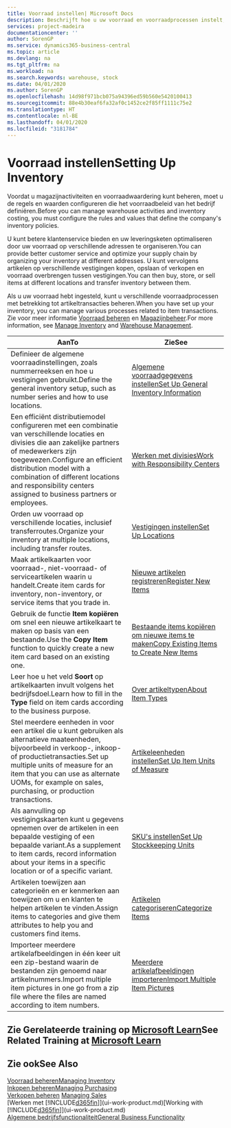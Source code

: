 ```yaml
---
title: Voorraad instellen| Microsoft Docs
description: Beschrijft hoe u uw voorraad en voorraadprocessen instelt, inclusief transferroutes en locaties, zoals magazijnen.
services: project-madeira
documentationcenter: ''
author: SorenGP
ms.service: dynamics365-business-central
ms.topic: article
ms.devlang: na
ms.tgt_pltfrm: na
ms.workload: na
ms.search.keywords: warehouse, stock
ms.date: 04/01/2020
ms.author: SorenGP
ms.openlocfilehash: 14d98f971bcb075a94396ed59b560e5420100413
ms.sourcegitcommit: 88e4b30eaf6fa32af0c1452ce2f85ff1111c75e2
ms.translationtype: HT
ms.contentlocale: nl-BE
ms.lasthandoff: 04/01/2020
ms.locfileid: "3181784"
---
```

# <a name="setting-up-inventory"></a><span data-ttu-id="8b4e8-103">Voorraad instellen</span><span class="sxs-lookup"><span data-stu-id="8b4e8-103">Setting Up Inventory</span></span>
<span data-ttu-id="8b4e8-104">Voordat u magazijnactiviteiten en voorraadwaardering kunt beheren, moet u de regels en waarden configureren die het voorraadbeleid van het bedrijf definiëren.</span><span class="sxs-lookup"><span data-stu-id="8b4e8-104">Before you can manage warehouse activities and inventory costing, you must configure the rules and values that define the company's inventory policies.</span></span>

<span data-ttu-id="8b4e8-105">U kunt betere klantenservice bieden en uw leveringsketen optimaliseren door uw voorraad op verschillende adressen te organiseren.</span><span class="sxs-lookup"><span data-stu-id="8b4e8-105">You can provide better customer service and optimize your supply chain by organizing your inventory at different addresses.</span></span> <span data-ttu-id="8b4e8-106">U kunt vervolgens artikelen op verschillende vestigingen kopen, opslaan of verkopen en voorraad overbrengen tussen vestigingen.</span><span class="sxs-lookup"><span data-stu-id="8b4e8-106">You can then buy, store, or sell items at different locations and transfer inventory between them.</span></span>

<span data-ttu-id="8b4e8-107">Als u uw voorraad hebt ingesteld, kunt u verschillende voorraadprocessen met betrekking tot artikeltransacties beheren.</span><span class="sxs-lookup"><span data-stu-id="8b4e8-107">When you have set up your inventory, you can manage various processes related to item transactions.</span></span> <span data-ttu-id="8b4e8-108">Zie voor meer informatie [Voorraad beheren](inventory-manage-inventory.md) en [Magazijnbeheer](warehouse-manage-warehouse.md).</span><span class="sxs-lookup"><span data-stu-id="8b4e8-108">For more information, see [Manage Inventory](inventory-manage-inventory.md) and [Warehouse Management](warehouse-manage-warehouse.md).</span></span>

| <span data-ttu-id="8b4e8-109">Aan</span><span class="sxs-lookup"><span data-stu-id="8b4e8-109">To</span></span> | <span data-ttu-id="8b4e8-110">Zie</span><span class="sxs-lookup"><span data-stu-id="8b4e8-110">See</span></span> |
| --- | --- |
| <span data-ttu-id="8b4e8-111">Definieer de algemene voorraadinstellingen, zoals nummerreeksen en hoe u vestigingen gebruikt.</span><span class="sxs-lookup"><span data-stu-id="8b4e8-111">Define the general inventory setup, such as number series and how to use locations.</span></span> |[<span data-ttu-id="8b4e8-112">Algemene voorraadgegevens instellen</span><span class="sxs-lookup"><span data-stu-id="8b4e8-112">Set Up General Inventory Information</span></span>](inventory-how-setup-general.md) |
|<span data-ttu-id="8b4e8-113">Een efficiënt distributiemodel configureren met een combinatie van verschillende locaties en divisies die aan zakelijke partners of medewerkers zijn toegewezen.</span><span class="sxs-lookup"><span data-stu-id="8b4e8-113">Configure an efficient distribution model with a combination of different locations and responsibility centers assigned to business partners or employees.</span></span>|[<span data-ttu-id="8b4e8-114">Werken met divisies</span><span class="sxs-lookup"><span data-stu-id="8b4e8-114">Work with Responsibility Centers</span></span>](inventory-responsibility-centers.md)|
| <span data-ttu-id="8b4e8-115">Orden uw voorraad op verschillende locaties, inclusief transferroutes.</span><span class="sxs-lookup"><span data-stu-id="8b4e8-115">Organize your inventory at multiple locations, including transfer routes.</span></span> |[<span data-ttu-id="8b4e8-116">Vestigingen instellen</span><span class="sxs-lookup"><span data-stu-id="8b4e8-116">Set Up Locations</span></span>](inventory-how-register-new-items.md) |
| <span data-ttu-id="8b4e8-117">Maak artikelkaarten voor voorraad-, niet-voorraad- of serviceartikelen waarin u handelt.</span><span class="sxs-lookup"><span data-stu-id="8b4e8-117">Create item cards for inventory, non-inventory, or service items that you trade in.</span></span> |[<span data-ttu-id="8b4e8-118">Nieuwe artikelen registreren</span><span class="sxs-lookup"><span data-stu-id="8b4e8-118">Register New Items</span></span>](inventory-how-register-new-items.md) |
|<span data-ttu-id="8b4e8-119">Gebruik de functie **Item kopiëren** om snel een nieuwe artikelkaart te maken op basis van een bestaande.</span><span class="sxs-lookup"><span data-stu-id="8b4e8-119">Use the **Copy Item** function to quickly create a new item card based on an existing one.</span></span>|[<span data-ttu-id="8b4e8-120">Bestaande items kopiëren om nieuwe items te maken</span><span class="sxs-lookup"><span data-stu-id="8b4e8-120">Copy Existing Items to Create New Items</span></span>](inventory-how-copy-items.md)|
|<span data-ttu-id="8b4e8-121">Leer hoe u het veld **Soort** op artikelkaarten invult volgens het bedrijfsdoel.</span><span class="sxs-lookup"><span data-stu-id="8b4e8-121">Learn how to fill in the **Type** field on item cards according to the business purpose.</span></span>|[<span data-ttu-id="8b4e8-122">Over artikeltypen</span><span class="sxs-lookup"><span data-stu-id="8b4e8-122">About Item Types</span></span>](inventory-about-item-types.md)|
|<span data-ttu-id="8b4e8-123">Stel meerdere eenheden in voor een artikel die u kunt gebruiken als alternatieve maateenheden, bijvoorbeeld in verkoop-, inkoop- of productietransacties.</span><span class="sxs-lookup"><span data-stu-id="8b4e8-123">Set up multiple units of measure for an item that you can use as alternate UOMs, for example on sales, purchasing, or production transactions.</span></span>|[<span data-ttu-id="8b4e8-124">Artikeleenheden instellen</span><span class="sxs-lookup"><span data-stu-id="8b4e8-124">Set Up Item Units of Measure</span></span>](inventory-how-setup-units-of-measure.md)|
|<span data-ttu-id="8b4e8-125">Als aanvulling op vestigingskaarten kunt u gegevens opnemen over de artikelen in een bepaalde vestiging of een bepaalde variant.</span><span class="sxs-lookup"><span data-stu-id="8b4e8-125">As a supplement to item cards, record information about your items in a specific location or of a specific variant.</span></span>|[<span data-ttu-id="8b4e8-126">SKU's instellen</span><span class="sxs-lookup"><span data-stu-id="8b4e8-126">Set Up Stockkeeping Units</span></span>](inventory-how-to-set-up-stockkeeping-units.md)|
| <span data-ttu-id="8b4e8-127">Artikelen toewijzen aan categorieën en er kenmerken aan toewijzen om u en klanten te helpen artikelen te vinden.</span><span class="sxs-lookup"><span data-stu-id="8b4e8-127">Assign items to categories and give them attributes to help you and customers find items.</span></span> |[<span data-ttu-id="8b4e8-128">Artikelen categoriseren</span><span class="sxs-lookup"><span data-stu-id="8b4e8-128">Categorize Items</span></span>](inventory-how-categorize-items.md) |
|<span data-ttu-id="8b4e8-129">Importeer meerdere artikelafbeeldingen in één keer uit een zip-bestand waarin de bestanden zijn genoemd naar artikelnummers.</span><span class="sxs-lookup"><span data-stu-id="8b4e8-129">Import multiple item pictures in one go from a zip file where the files are named according to item numbers.</span></span>|[<span data-ttu-id="8b4e8-130">Meerdere artikelafbeeldingen importeren</span><span class="sxs-lookup"><span data-stu-id="8b4e8-130">Import Multiple Item Pictures</span></span>](inventory-how-import-item-pictures.md)|

## <a name="see-related-training-at-microsoft-learn"></a><span data-ttu-id="8b4e8-131">Zie Gerelateerde training op [Microsoft Learn](/learn/modules/trade-get-started-dynamics-365-business-central/)</span><span class="sxs-lookup"><span data-stu-id="8b4e8-131">See Related Training at [Microsoft Learn](/learn/modules/trade-get-started-dynamics-365-business-central/)</span></span>

## <a name="see-also"></a><span data-ttu-id="8b4e8-132">Zie ook</span><span class="sxs-lookup"><span data-stu-id="8b4e8-132">See Also</span></span>
[<span data-ttu-id="8b4e8-133">Voorraad beheren</span><span class="sxs-lookup"><span data-stu-id="8b4e8-133">Managing Inventory</span></span>](inventory-manage-inventory.md)  
[<span data-ttu-id="8b4e8-134">Inkopen beheren</span><span class="sxs-lookup"><span data-stu-id="8b4e8-134">Managing Purchasing</span></span>](purchasing-manage-purchasing.md)  
<span data-ttu-id="8b4e8-135">[Verkopen beheren](sales-manage-sales.md)  </span><span class="sxs-lookup"><span data-stu-id="8b4e8-135">[Managing Sales](sales-manage-sales.md)  </span></span>  
<span data-ttu-id="8b4e8-136">[Werken met [!INCLUDE[d365fin](includes/d365fin_md.md)]](ui-work-product.md)</span><span class="sxs-lookup"><span data-stu-id="8b4e8-136">[Working with [!INCLUDE[d365fin](includes/d365fin_md.md)]](ui-work-product.md)</span></span>  
[<span data-ttu-id="8b4e8-137">Algemene bedrijfsfunctionaliteit</span><span class="sxs-lookup"><span data-stu-id="8b4e8-137">General Business Functionality</span></span>](ui-across-business-areas.md)
